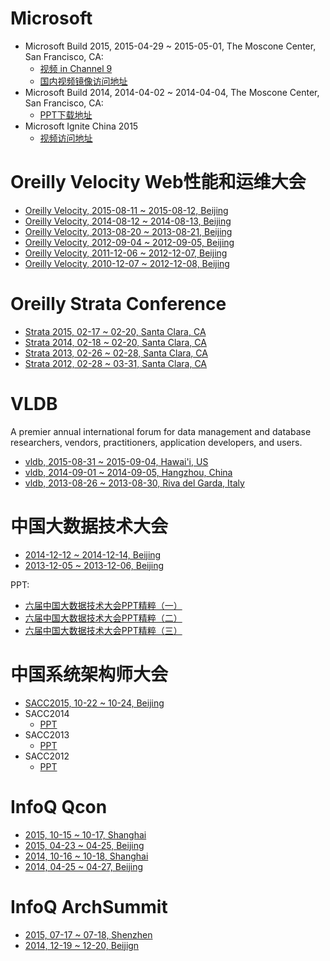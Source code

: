 # Microsoft

- Microsoft Build 2015, 2015-04-29 ~ 2015-05-01, The Moscone Center, San Francisco, CA: 
	- [视频 in Channel 9](https://channel9.msdn.com/events/build/2015?Media=true&wt.mc_id=build_hp)
	- [国内视频镜像访问地址](http://boolan.com/build)
- Microsoft Build 2014, 2014-04-02 ~ 2014-04-04, The Moscone Center, San Francisco, CA:
	- [PPT下载地址](http://wenku.it168.com/wenji/2096)
- Microsoft Ignite China 2015
	- [视频访问地址](https://channel9.msdn.com/Events/Ignite/Microsoft-Ignite-China-2015)
	
# Oreilly Velocity Web性能和运维大会

- [Oreilly Velocity, 2015-08-11 ~ 2015-08-12, Beijing](http://velocity.oreilly.com.cn/2015/)
- [Oreilly Velocity, 2014-08-12 ~ 2014-08-13, Beijing](http://velocity.oreilly.com.cn/2014/)
- [Oreilly Velocity, 2013-08-20 ~ 2013-08-21, Beijing](http://velocity.oreilly.com.cn/2013/)
- [Oreilly Velocity, 2012-09-04 ~ 2012-09-05, Beijing](http://velocity.oreilly.com.cn/2012/)
- [Oreilly Velocity, 2011-12-06 ~ 2012-12-07, Beijing](http://velocity.oreilly.com.cn/2011/)
- [Oreilly Velocity, 2010-12-07 ~ 2012-12-08, Beijing](http://velocity.oreilly.com.cn/2010/)

# Oreilly Strata Conference

- [Strata 2015, 02-17 ~ 02-20, Santa Clara, CA](http://strataconf.com/strata2015)
- [Strata 2014, 02-18 ~ 02-20, Santa Clara, CA](http://strataconf.com/strata2014)
- [Strata 2013, 02-26 ~ 02-28, Santa Clara, CA](http://strataconf.com/strata2013)
- [Strata 2012, 02-28 ~ 03-31, Santa Clara, CA](http://strataconf.com/strata2012)

# VLDB

A premier annual international forum for data management and database researchers, vendors, practitioners, application developers, and users.

- [vldb, 2015-08-31 ~ 2015-09-04, Hawai'i, US](http://vldb.org/2015/)
- [vldb, 2014-09-01 ~ 2014-09-05, Hangzhou, China](http://vldb.org/2014/)
- [vldb, 2013-08-26 ~ 2013-08-30, Riva del Garda, Italy](http://vldb.org/2013/)

# 中国大数据技术大会

- [2014-12-12 ~ 2014-12-14, Beijing](http://bdtc2014.hadooper.cn/m/zone/bdtc_2014)
- [2013-12-05 ~ 2013-12-06, Beijing](http://tech.163.com/special/bdtc2013/)

PPT: 

- [六届中国大数据技术大会PPT精粹（一）](http://www.csdn.net/article/2013-10-12/2817162-BDTC_PPT_review_part_1)
- [六届中国大数据技术大会PPT精粹（二）](http://www.tuicool.com/articles/mYJrqy)
- [六届中国大数据技术大会PPT精粹（三）](http://www.tuicool.com/articles/Uzeqyi)

# 中国系统架构师大会

- [SACC2015, 10-22 ~ 10-24, Beijing](http://sacc.it168.com/)
- SACC2014
	- [PPT](http://wenku.it168.com/wenji/2330)
- SACC2013
	- [PPT](http://wenku.it168.com/wenji/595)
- SACC2012
	- [PPT](http://topic.it168.com/factory/2012sacc/)
	
# InfoQ Qcon

- [2015, 10-15 ~ 10-17, Shanghai](http://2015.qconshanghai.com/)
- [2015, 04-23 ~ 04-25, Beijing](http://2015.qconbeijing.com/)
- [2014, 10-16 ~ 10-18, Shanghai](http://2014.qconshanghai.com/)
- [2014, 04-25 ~ 04-27, Beijing](http://2014.qconbeijing.com/)

# InfoQ ArchSummit

- [2015, 07-17 ~ 07-18, Shenzhen](http://sz2015.archsummit.com/)
- [2014, 12-19 ~ 12-20, Beijign](http://bj2014.archsummit.com/)

